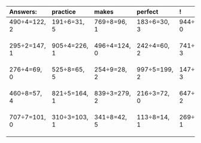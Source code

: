 | Answers: | practice | makes | perfect | ! |
| :--- | :--- | :--- | :--- | :--- |
| 490÷4=122, 2 | 191÷6=31, 5 | 769÷8=96, 1 | 183÷6=30, 3 | 944÷8=118, 0 | 
|   |   |   |   |   | 
|   |   |   |   |   | 
|   |   |   |   |   | 
| 295÷2=147, 1 | 905÷4=226, 1 | 496÷4=124, 0 | 242÷4=60, 2 | 741÷6=123, 3 | 
|   |   |   |   |   | 
|   |   |   |   |   | 
|   |   |   |   |   | 
| 276÷4=69, 0 | 525÷8=65, 5 | 254÷9=28, 2 | 997÷5=199, 2 | 147÷8=18, 3 | 
|   |   |   |   |   | 
|   |   |   |   |   | 
|   |   |   |   |   | 
| 460÷8=57, 4 | 821÷5=164, 1 | 839÷3=279, 2 | 216÷3=72, 0 | 647÷3=215, 2 | 
|   |   |   |   |   | 
|   |   |   |   |   | 
|   |   |   |   |   | 
| 707÷7=101, 0 | 310÷3=103, 1 | 341÷8=42, 5 | 113÷8=14, 1 | 269÷2=134, 1 | 
|   |   |   |   |   | 
|   |   |   |   |   | 
|   |   |   |   |   | 
